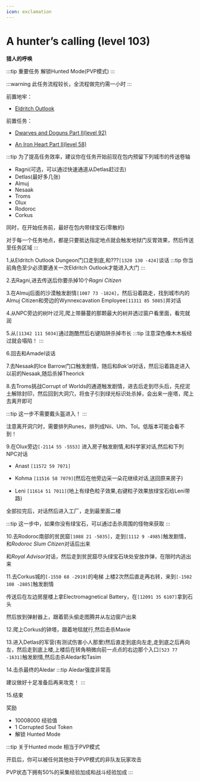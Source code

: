 ```yaml
---
icon: exclamation
---
```


# A hunter’s calling (level 103)
**猎人的呼唤**

:::tip 重要任务
解锁Hunted Mode(PVP模式)
:::


:::warning
此任务流程较长，全流程做完约需一小时
:::

前置地牢：

+ [Eldritch Outlook](/WynncraftCNguide/guide/dungeon.html#eldritch-outlook)

前置任务：
+ [Dwarves and Doguns Part II(level 92)](/WynncraftCNguide/quests/lvl91-100/level%2092%20-%20Dwarves%20and%20Doguns%20Part%20II.html)
  
+ [An Iron Heart Part II(level 58)](/WynncraftCNguide/quests/lvl51-60/level%2058%20-%20An%20Iron%20Heart%20Part%20II.html)

:::tip
为了提高任务效率，建议你在任务开始前现在包内预留下列城市的传送卷轴
+ Ragni(可选，可以通过快速通道从Detlas赶过去)
+ Detlas(最好多几张)
+ Almuj
+ Nesaak
+ Troms
+ Olux
+ Rodoroc
+ Corkus

同时，在开始任务前，最好在包内带绿宝石(零散的)

对于每一个任务地点，都是只要抵达指定地点就会触发地狱门反胃效果，然后传送至任务区域
:::

1.从Eldritch Outlook Dungeon门口走到底,和???`[1320 130 -424]`谈话
:::tip
你当前角色至少必须要通关一次Eldritch Outlook才能进入大门
:::

2.去Ragni,进去传送后你要杀掉10个*Ragni Citizen*

3.在Almuj后面的沙漠触发剧情`[1087 73 -1824]`，然后沿着路走，找到城市内的Almuj Citizen和旁边的Wynnexcavation Employee`[11311 85 5085]`并对话

4.从NPC旁边的树叶过河,爬上带藤蔓的那颗最大的树并透过窗户看里面，看完就润

5.从`[11342 111 5034]`通过跑酷然后右键陷阱杀掉市长
:::tip
注意深色橡木木板经过就会塌陷！
:::

6.回去和Amadel谈话

7.去Nesaak的Ice Barrow门口触发剧情，随后和*Bak'al*对话，然后沿着路走进入以前的Nesaak,随后杀掉Theorick

8.去Troms挑战Corrupt of Worlds的通道触发剧情，进去后走到尽头后，先挖泥土解除封印，然后回到大洞穴，将虫子引到绿光标识处杀掉，会出来一座塔，爬上去离开即可

:::tip
这一步不需要戴头盔进入！
:::

注意离开洞穴时，需要排列Runes，排列成Nii、Uth、Tol。低版本可能会看不到！

9.在Olux旁边`[-2114 55 -5553]` 进入房子触发剧情,和科学家对话,然后和下列NPC对话

+ Anast `[11572 59 7071]`
  
+ Kohma `[11516 58 7079]`(然后在他旁边采一朵花继续对话,送回原来房子)
  
+ Leni `[11614 51 7011]`(地上有绿色粒子效果,右键粒子效果放绿宝石给Leni带路)
  
全部拉完后，对话然后进入工厂，走到最里面二楼

:::tip
这一步中，如果你没有绿宝石，可以通过击杀周围的怪物来获取
:::

10.去Rodoroc南部的贫民窟`[1088 21 -5035]`，走到`[1112 9 -4985]`触发剧情，和*Rodoroc Slum Citizen*对话后出来

和*Royal Advisor*对话，然后走到贫民窟尽头绿宝石块处安放炸弹，在限时内逃出来

11.去Corkus城的`[-1550 68 -2919]`的电梯 上楼2次然后直走再右转，来到`[-1502 108 -2885]`触发剧情

传送后在左边房屋楼上拿Electromagnetical Battery，在`[12091 35 6107]`拿到石头

然后放到弹射器上，跟着箭头偷走图腾并从左边窗户出来

12.爬上Corkus的钟塔，跟着地毯就行,然后击杀Maxie

13.进入Detlas的军营(有测试伤害小人那里)然后直走到底向左走,走到底之后再向左，然后走到底上楼,上楼后在转角稍微向前一点点的右边那个入口`[523 77 -1631]`触发剧情,然后击杀Aledar和Tasim

14.击杀最终的Aledar
:::tip
Aledar强度非常高

建议做好十足准备后再来攻克！
:::

15.结束


奖励
+ 10008000 经验值
+ 1 Corrupted Soul Token
+ 解锁 Hunted Mode

:::tip 关于Hunted mode
相当于PVP模式

开启后，你可以被任何其他处于PVP模式的非队友玩家攻击

PVP状态下拥有50%的采集经验加成和战斗经验加成
:::